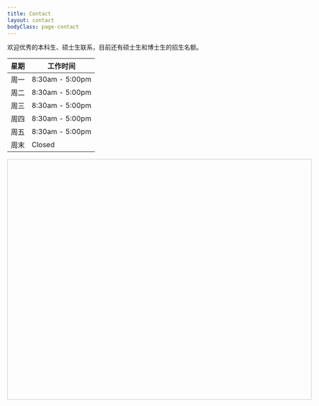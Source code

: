 ```yaml
---
title: Contact
layout: contact
bodyClass: page-contact
---
```


欢迎优秀的本科生、硕士生联系，目前还有硕士生和博士生的招生名额。

| 星期       | 工作时间   |
| --------- | --------------- |
| 周一   | 8:30am - 5:00pm |
| 周二   | 8:30am - 5:00pm |
| 周三   | 8:30am - 5:00pm |
| 周四   | 8:30am - 5:00pm |
| 周五   | 8:30am - 5:00pm  |
| 周末   | Closed          |
  
<!--百度地图容器-->
  <div style="width:697px;height:550px;border:#ccc solid 1px;" id="dituContent"></div>
 
